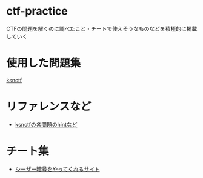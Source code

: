 # ctf-practice

CTFの問題を解くのに調べたこと・チートで使えそうなものなどを積極的に掲載していく

# 使用した問題集
[ksnctf](http://ksnctf.sweetduet.info/)


# リファレンスなど
* [ksnctfの各問題のhintなど](http://ichirin2501.hatenablog.com/entry/2012/06/11/001540)

# チート集

* [シーザー暗号をやってくれるサイト](http://www.braingle.com/brainteasers/codes/caesar.php)
